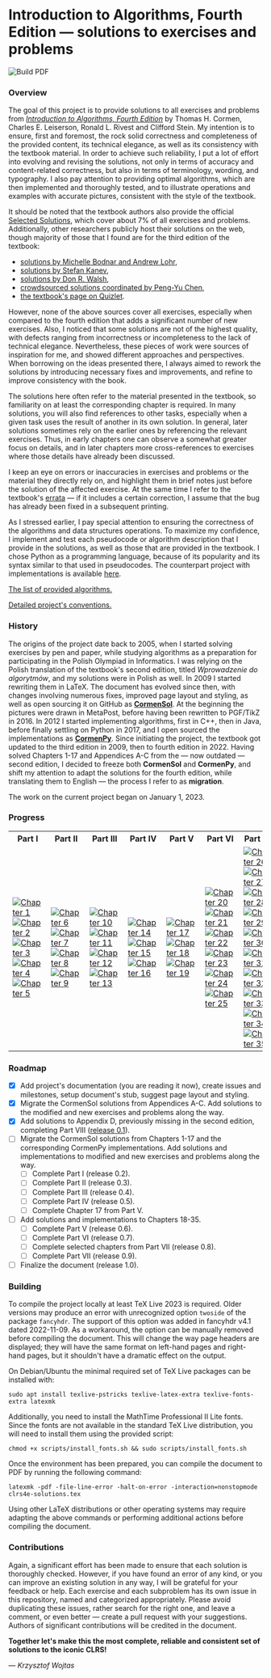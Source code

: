 # Introduction to Algorithms, Fourth Edition &mdash; solutions to exercises and problems

![Build PDF](https://github.com/wojtask/clrs4e-solutions/actions/workflows/build.yml/badge.svg)

### Overview

The goal of this project is to provide solutions to all exercises and problems from [*Introduction to Algorithms, Fourth
Edition*](http://mitpress.mit.edu/algorithms4) by Thomas H. Cormen, Charles E. Leiserson, Ronald L. Rivest and Clifford
Stein.
My intention is to ensure, first and foremost, the rock solid correctness and completeness of the provided content, its
technical elegance, as well as its consistency with the textbook material.
In order to achieve such reliability, I put a lot of effort into evolving and revising the solutions, not only in terms
of accuracy and content-related correctness, but also in terms of terminology, wording, and typography.
I also pay attention to providing optimal algorithms, which are then implemented and thoroughly tested, and to
illustrate operations and examples with accurate pictures, consistent with the style of the textbook.

It should be noted that the textbook authors also provide the
official [Selected Solutions](https://mitp-content-server.mit.edu/books/content/sectbyfn/books_pres_0/11599/selected-solutions.pdf),
which cover about 7% of all exercises and problems.
Additionally, other researchers publicly host their solutions on the web, though majority of those that I found are for
the third edition of the textbook:

* [solutions by Michelle Bodnar and Andrew Lohr](http://sites.math.rutgers.edu/~ajl213/CLRS/CLRS.html),
* [solutions by Stefan Kanev](https://ita.skanev.com),
* [solutions by Don R. Walsh](https://donrwalsh.github.io/CLRS),
* [crowdsourced solutions coordinated by Peng-Yu Chen](https://walkccc.github.io/CLRS),
* [the textbook's page on Quizlet](https://quizlet.com/explanations/textbook-solutions/introduction-to-algorithms-4th-edition-9780262046305).

However, none of the above sources cover all exercises, especially when compared to the fourth edition that adds a
significant number of new exercises.
Also, I noticed that some solutions are not of the highest quality, with defects ranging from incorrectness or
incompleteness to the lack of technical elegance.
Nevertheless, these pieces of work were sources of inspiration for me, and showed different approaches and perspectives.
When borrowing on the ideas presented there, I always aimed to rework the solutions by introducing necessary fixes and
improvements, and refine to improve consistency with the book.

The solutions here often refer to the material presented in the textbook, so familiarity on at least the corresponding
chapter is required.
In many solutions, you will also find references to other tasks, especially when a given task uses the result of another
in its own solution.
In general, later solutions sometimes rely on the earlier ones by referencing the relevant exercises.
Thus, in early chapters one can observe a somewhat greater focus on details, and in later chapters more cross-references
to exercises where those details have already been discussed.

I keep an eye on errors or inaccuracies in exercises and problems or the material they directly rely on, and highlight
them in brief notes just before the solution of the affected exercise.
At the same time I refer to the
textbook's [errata](https://mitp-content-server.mit.edu/books/content/sectbyfn/books_pres_0/11599/e4-bugs.html) &mdash;
if it includes a certain correction, I assume that the bug has already been fixed in a subsequent printing.

As I stressed earlier, I pay special attention to ensuring the correctness of the algorithms and data structures
operations.
To maximize my confidence, I implement and test each pseudocode or algorithm description that I provide in the
solutions, as well as those that are provided in the textbook.
I chose Python as a programming language, because of its popularity and its syntax similar to that used in pseudocodes.
The counterpart project with implementations is available [here](https://github.com/wojtask/clrs4e-implementations).

[The list of provided algorithms.](ALGORITHMS.md)

[Detailed project's conventions.](CONVENTIONS.md)

### History

The origins of the project date back to 2005, when I started solving exercises by pen and paper, while studying
algorithms as a preparation for participating in the Polish Olympiad in Informatics.
I was relying on the Polish translation of the textbook's second edition, titled *Wprowadzenie do algorytmów*, and my
solutions were in Polish as well.
In 2009 I started rewriting them in LaTeX.
The document has evolved since then, with changes involving numerous fixes, improved page layout and styling, as well as
open sourcing it on GitHub as [**CormenSol**](https://github.com/wojtask/CormenSol).
At the beginning the pictures were drawn in MetaPost, before having been rewritten to PGF/TikZ in 2016.
In 2012 I started implementing algorithms, first in C++, then in Java, before finally settling on Python in 2017, and I
open sourced the implementations as [**CormenPy**](https://github.com/wojtask/CormenPy).
Since initiating the project, the textbook got updated to the third edition in 2009, then to fourth edition in 2022.
Having solved Chapters 1-17 and Appendices A-C from the &mdash; now outdated &mdash; second edition, I decided to freeze
both **CormenSol** and **CormenPy**, and shift my attention to adapt the solutions for the fourth edition, while
translating them to English &mdash; the process I refer to as **migration**.

The work on the current project began on January 1, 2023.

### Progress

<table>
  <tr>
    <th>Part I</th>
    <th>Part II</th>
    <th>Part III</th>
    <th>Part IV</th>
    <th>Part V</th>
    <th>Part VI</th>
    <th>Part VII</th>
    <th>Part VIII</th>
  </tr>
  <tr>
    <td>
      <a href="https://github.com/wojtask/clrs4e-solutions/milestone/3">
        <img src="https://img.shields.io/github/milestones/progress-percent/wojtask/clrs4e-solutions/3?color=limegreen" alt="Chapter 1">
      </a>
      <br>
      <a href="https://github.com/wojtask/clrs4e-solutions/milestone/4">
        <img src="https://img.shields.io/github/milestones/progress-percent/wojtask/clrs4e-solutions/4?color=limegreen" alt="Chapter 2">
      </a>
      <br>
      <a href="https://github.com/wojtask/clrs4e-solutions/milestone/5">
        <img src="https://img.shields.io/github/milestones/progress-percent/wojtask/clrs4e-solutions/5?color=limegreen" alt="Chapter 3">
      </a>
      <br>
      <a href="https://github.com/wojtask/clrs4e-solutions/milestone/6">
        <img src="https://img.shields.io/github/milestones/progress-percent/wojtask/clrs4e-solutions/6?color=gold" alt="Chapter 4">
      </a>
      <br>
      <a href="https://github.com/wojtask/clrs4e-solutions/milestone/7">
        <img src="https://img.shields.io/github/milestones/progress-percent/wojtask/clrs4e-solutions/7?color=gold" alt="Chapter 5">
      </a>
    </td>
    <td>
      <a href="https://github.com/wojtask/clrs4e-solutions/milestone/8">
        <img src="https://img.shields.io/github/milestones/progress-percent/wojtask/clrs4e-solutions/8?color=lightgray" alt="Chapter 6">
      </a>
      <br>
      <a href="https://github.com/wojtask/clrs4e-solutions/milestone/9">
        <img src="https://img.shields.io/github/milestones/progress-percent/wojtask/clrs4e-solutions/9?color=lightgray" alt="Chapter 7">
      </a>
      <br>
      <a href="https://github.com/wojtask/clrs4e-solutions/milestone/10">
        <img src="https://img.shields.io/github/milestones/progress-percent/wojtask/clrs4e-solutions/10?color=lightgray" alt="Chapter 8">
      </a>
      <br>
      <a href="https://github.com/wojtask/clrs4e-solutions/milestone/11">
        <img src="https://img.shields.io/github/milestones/progress-percent/wojtask/clrs4e-solutions/11?color=lightgray" alt="Chapter 9">
      </a>
    </td>
    <td>
      <a href="https://github.com/wojtask/clrs4e-solutions/milestone/12">
        <img src="https://img.shields.io/github/milestones/progress-percent/wojtask/clrs4e-solutions/12?color=lightgray" alt="Chapter 10">
      </a>
      <br>
      <a href="https://github.com/wojtask/clrs4e-solutions/milestone/13">
        <img src="https://img.shields.io/github/milestones/progress-percent/wojtask/clrs4e-solutions/13?color=lightgray" alt="Chapter 11">
      </a>
      <br>
      <a href="https://github.com/wojtask/clrs4e-solutions/milestone/14">
        <img src="https://img.shields.io/github/milestones/progress-percent/wojtask/clrs4e-solutions/14?color=lightgray" alt="Chapter 12">
      </a>
      <br>
      <a href="https://github.com/wojtask/clrs4e-solutions/milestone/15">
        <img src="https://img.shields.io/github/milestones/progress-percent/wojtask/clrs4e-solutions/15?color=lightgray" alt="Chapter 13">
      </a>
    </td>
    <td>
      <a href="https://github.com/wojtask/clrs4e-solutions/milestone/16">
        <img src="https://img.shields.io/github/milestones/progress-percent/wojtask/clrs4e-solutions/16?color=lightgray" alt="Chapter 14">
      </a>
      <br>
      <a href="https://github.com/wojtask/clrs4e-solutions/milestone/17">
        <img src="https://img.shields.io/github/milestones/progress-percent/wojtask/clrs4e-solutions/17?color=lightgray" alt="Chapter 15">
      </a>
      <br>
      <a href="https://github.com/wojtask/clrs4e-solutions/milestone/18">
        <img src="https://img.shields.io/github/milestones/progress-percent/wojtask/clrs4e-solutions/18?color=lightgray" alt="Chapter 16">
      </a>
    </td>
    <td>
      <a href="https://github.com/wojtask/clrs4e-solutions/milestone/19">
        <img src="https://img.shields.io/github/milestones/progress-percent/wojtask/clrs4e-solutions/19?color=lightgray" alt="Chapter 17">
      </a>
      <br>
      <a href="https://github.com/wojtask/clrs4e-solutions/milestone/20">
        <img src="https://img.shields.io/github/milestones/progress-percent/wojtask/clrs4e-solutions/20?color=lightgray" alt="Chapter 18">
      </a>
      <br>
      <a href="https://github.com/wojtask/clrs4e-solutions/milestone/21">
        <img src="https://img.shields.io/github/milestones/progress-percent/wojtask/clrs4e-solutions/21?color=lightgray" alt="Chapter 19">
      </a>
    </td>
    <td>
      <a href="https://github.com/wojtask/clrs4e-solutions/milestone/22">
        <img src="https://img.shields.io/github/milestones/progress-percent/wojtask/clrs4e-solutions/22?color=lightgray" alt="Chapter 20">
      </a>
      <br>
      <a href="https://github.com/wojtask/clrs4e-solutions/milestone/23">
        <img src="https://img.shields.io/github/milestones/progress-percent/wojtask/clrs4e-solutions/23?color=lightgray" alt="Chapter 21">
      </a>
      <br>
      <a href="https://github.com/wojtask/clrs4e-solutions/milestone/24">
        <img src="https://img.shields.io/github/milestones/progress-percent/wojtask/clrs4e-solutions/24?color=lightgray" alt="Chapter 22">
      </a>
      <br>
      <a href="https://github.com/wojtask/clrs4e-solutions/milestone/25">
        <img src="https://img.shields.io/github/milestones/progress-percent/wojtask/clrs4e-solutions/25?color=lightgray" alt="Chapter 23">
      </a>
      <br>
      <a href="https://github.com/wojtask/clrs4e-solutions/milestone/26">
        <img src="https://img.shields.io/github/milestones/progress-percent/wojtask/clrs4e-solutions/26?color=lightgray" alt="Chapter 24">
      </a>
      <br>
      <a href="https://github.com/wojtask/clrs4e-solutions/milestone/27">
        <img src="https://img.shields.io/github/milestones/progress-percent/wojtask/clrs4e-solutions/27?color=lightgray" alt="Chapter 25">
      </a>
    </td>
    <td>
      <a href="https://github.com/wojtask/clrs4e-solutions/milestone/28">
        <img src="https://img.shields.io/github/milestones/progress-percent/wojtask/clrs4e-solutions/28?color=lightgray" alt="Chapter 26">
      </a>
      <br>
      <a href="https://github.com/wojtask/clrs4e-solutions/milestone/29">
        <img src="https://img.shields.io/github/milestones/progress-percent/wojtask/clrs4e-solutions/29?color=lightgray" alt="Chapter 27">
      </a>
      <br>
      <a href="https://github.com/wojtask/clrs4e-solutions/milestone/30">
        <img src="https://img.shields.io/github/milestones/progress-percent/wojtask/clrs4e-solutions/30?color=lightgray" alt="Chapter 28">
      </a>
      <br>
      <a href="https://github.com/wojtask/clrs4e-solutions/milestone/31">
        <img src="https://img.shields.io/github/milestones/progress-percent/wojtask/clrs4e-solutions/31?color=lightgray" alt="Chapter 29">
      </a>
      <br>
      <a href="https://github.com/wojtask/clrs4e-solutions/milestone/32">
        <img src="https://img.shields.io/github/milestones/progress-percent/wojtask/clrs4e-solutions/32?color=lightgray" alt="Chapter 30">
      </a>
      <br>
      <a href="https://github.com/wojtask/clrs4e-solutions/milestone/33">
        <img src="https://img.shields.io/github/milestones/progress-percent/wojtask/clrs4e-solutions/33?color=lightgray" alt="Chapter 31">
      </a>
      <br>
      <a href="https://github.com/wojtask/clrs4e-solutions/milestone/34">
        <img src="https://img.shields.io/github/milestones/progress-percent/wojtask/clrs4e-solutions/34?color=lightgray" alt="Chapter 32">
      </a>
      <br>
      <a href="https://github.com/wojtask/clrs4e-solutions/milestone/35">
        <img src="https://img.shields.io/github/milestones/progress-percent/wojtask/clrs4e-solutions/35?color=lightgray" alt="Chapter 33">
      </a>
      <br>
      <a href="https://github.com/wojtask/clrs4e-solutions/milestone/36">
        <img src="https://img.shields.io/github/milestones/progress-percent/wojtask/clrs4e-solutions/36?color=lightgray" alt="Chapter 34">
      </a>
      <br>
      <a href="https://github.com/wojtask/clrs4e-solutions/milestone/37">
        <img src="https://img.shields.io/github/milestones/progress-percent/wojtask/clrs4e-solutions/37?color=lightgray" alt="Chapter 35">
      </a>
    </td>
    <td>
      <a href="https://github.com/wojtask/clrs4e-solutions/milestone/38">
        <img src="https://img.shields.io/github/milestones/progress-percent/wojtask/clrs4e-solutions/38?color=limegreen" alt="Appendix A">
      </a>
      <br>
      <a href="https://github.com/wojtask/clrs4e-solutions/milestone/39">
        <img src="https://img.shields.io/github/milestones/progress-percent/wojtask/clrs4e-solutions/39?color=limegreen" alt="Appendix B">
      </a>
      <br>
      <a href="https://github.com/wojtask/clrs4e-solutions/milestone/40">
        <img src="https://img.shields.io/github/milestones/progress-percent/wojtask/clrs4e-solutions/40?color=limegreen" alt="Appendix C">
      </a>
      <br>
      <a href="https://github.com/wojtask/clrs4e-solutions/milestone/41">
        <img src="https://img.shields.io/github/milestones/progress-percent/wojtask/clrs4e-solutions/41?color=limegreen" alt="Appendix D">
      </a>
    </td>
  </tr>
</table>

### Roadmap

- [x] Add project's documentation (you are reading it now), create issues and milestones, setup document's stub, suggest
  page layout and styling.
- [x] Migrate the CormenSol solutions from Appendices A-C.
  Add solutions to the modified and new exercises and problems along the way.
- [x] Add solutions to Appendix D, previously missing in the second edition, completing Part
  VIII ([release 0.1](https://github.com/wojtask/clrs4e-solutions/releases/tag/0.1)).
- [ ] Migrate the CormenSol solutions from Chapters 1-17 and the corresponding CormenPy implementations.
  Add solutions and implementations to modified and new exercises and problems along the way.
    - [ ] Complete Part I (release 0.2).
    - [ ] Complete Part II (release 0.3).
    - [ ] Complete Part III (release 0.4).
    - [ ] Complete Part IV (release 0.5).
    - [ ] Complete Chapter 17 from Part V.
- [ ] Add solutions and implementations to Chapters 18-35.
    - [ ] Complete Part V (release 0.6).
    - [ ] Complete Part VI (release 0.7).
    - [ ] Complete selected chapters from Part VII (release 0.8).
    - [ ] Complete Part VII (release 0.9).
- [ ] Finalize the document (release 1.0).

### Building

To compile the project locally at least TeX Live 2023 is required.
Older versions may produce an error with unrecognized option `twoside` of the package `fancyhdr`.
The support of this option was added in fancyhdr v4.1 dated 2022-11-09.
As a workaround, the option can be manually removed before compiling the document.
This will change the way page headers are displayed; they will have the same format on left-hand pages and right-hand
pages, but it shouldn't have a dramatic effect on the output.

On Debian/Ubuntu the minimal required set of TeX Live packages can be installed with:

```shell
sudo apt install texlive-pstricks texlive-latex-extra texlive-fonts-extra latexmk
```

Additionally, you need to install the MathTime Professional II Lite fonts.
Since the fonts are not available in the standard TeX Live distribution, you will need to install them using the
provided script:

```shell
chmod +x scripts/install_fonts.sh && sudo scripts/install_fonts.sh
```

Once the environment has been prepared, you can compile the document to PDF by running the following command:

```shell
latexmk -pdf -file-line-error -halt-on-error -interaction=nonstopmode clrs4e-solutions.tex
```

Using other LaTeX distributions or other operating systems may require adapting the above commands or performing
additional actions before compiling the document.

### Contributions

Again, a significant effort has been made to ensure that each solution is thoroughly checked.
However, if you have found an error of any kind, or you can improve an existing solution in any way, I will be grateful
for your feedback or help.
Each exercise and each subproblem has its own issue in this repository, named and categorized appropriately.
Please avoid duplicating these issues, rather search for the right one, and leave a comment, or even better &mdash;
create a pull request with your suggestions.
Authors of significant contributions will be credited in the document.

**Together let's make this the most complete, reliable and consistent set of solutions to the iconic CLRS!**

&mdash; *Krzysztof Wojtas*
